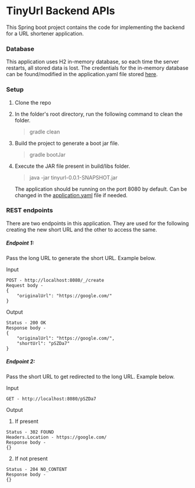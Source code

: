 # TinyUrl Backend APIs
This Spring boot project contains the code for implementing the backend for a URL shortener application.

### Database
This application uses H2 in-memory database, so each time the server restarts, all stored data is lost.
The credentials for the in-memory database can be found/modified in the application.yaml file stored [here](src/main/resources/application.yaml). 

### Setup

1. Clone the repo
2. In the folder's root directory, run the following command to clean the folder.
    >gradle clean

3. Build the project to generate a boot jar file.
   >gradle bootJar

4. Execute the JAR file present in build/libs folder.
   > java -jar tinyurl-0.0.1-SNAPSHOT.jar

   The application should be running on the port 8080 by default. Can be changed in the [application.yaml](src/main/resources/application.yaml) file if needed.

### REST endpoints

There are two endpoints in this application. They are used for the following creating the new short URL and the other to access the same.

##### Endpoint 1:
Pass the long URL to generate the short URL.
Example below.

Input
```
POST - http://localhost:8080/_/create
Request body -
{
    "originalUrl": "https://google.com/"
}
```
Output
```
Status - 200 OK
Response body -
{
    "originalUrl": "https://google.com/",
    "shortUrl": "pSZDa7"
}
```

##### Endpoint 2:
Pass the short URL to get redirected to the long URL.
Example below.

Input
```
GET - http://localhost:8080/pSZDa7
```
Output

1. If present
```
Status - 302 FOUND
Headers.Location - https://google.com/
Response body -
{}
```
2. If not present
```
Status - 204 NO_CONTENT
Response body -
{}
```